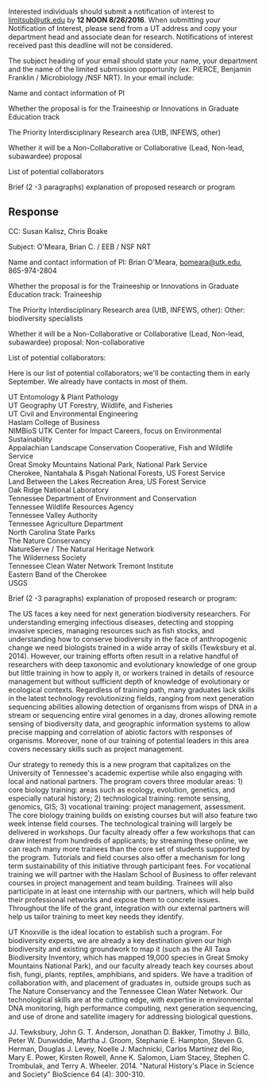 Interested individuals should submit a notification of interest to limitsub@utk.edu by **12 NOON 8/26/2016**.  When submitting your Notification of Interest, please send from a UT address and copy your department head and associate dean for research.  Notifications of interest received past this deadline will not be considered.

The subject heading of your email should state your name, your department and the name of the limited submission opportunity (ex. PIERCE, Benjamin Franklin / Microbiology /NSF NRT). In your email include:

Name and contact information of PI

Whether the proposal is for the Traineeship or Innovations in Graduate Education track

The Priority Interdisciplinary Research area (UtB, INFEWS, other)

Whether it will be a Non-Collaborative or Collaborative (Lead, Non-lead, subawardee) proposal

List of potential collaborators

Brief (2 -3 paragraphs) explanation of proposed research or program


## Response

CC: Susan Kalisz, Chris Boake

Subject: O'Meara, Brian C. / EEB / NSF NRT

Name and contact information of PI: Brian O'Meara, bomeara@utk.edu, 865-974-2804


Whether the proposal is for the Traineeship or Innovations in Graduate Education track: Traineeship

The Priority Interdisciplinary Research area (UtB, INFEWS, other): Other: biodiversity specialists

Whether it will be a Non-Collaborative or Collaborative (Lead, Non-lead, subawardee) proposal: Non-collaborative

List of potential collaborators:

Here is our list of potential collaborators; we'll be contacting them in early September. We already have contacts in most of them.

 UT Entomology & Plant Pathology  
 UT Geography
 UT Forestry, Wildlife, and Fisheries     
 UT Civil and Environmental Engineering    
 Haslam College of Business    
 NIMBioS
 UTK Center for Impact Careers, focus on Environmental Sustainability    
 Appalachian Landscape Conservation Cooperative, Fish and Wildlife Service    
 Great Smoky Mountains National Park, National Park Service    
 Cherokee, Nantahala & Pisgah National Forests, US Forest Service    
 Land Between the Lakes Recreation Area, US Forest Service    
 Oak Ridge National Laboratory    
 Tennessee Department of Environment and Conservation    
 Tennessee Wildlife Resources Agency    
 Tennessee Valley Authority    
 Tennessee Agriculture Department    
 North Carolina State Parks    
 The Nature Conservancy    
 NatureServe / The Natural Heritage Network    
 The Wilderness Society    
 Tennessee Clean Water Network
 Tremont Institute    
 Eastern Band of the Cherokee    
 USGS    


Brief (2 -3 paragraphs) explanation of proposed research or program:

The US faces a key need for next generation biodiversity researchers. For understanding emerging infectious diseases, detecting and stopping invasive species, managing resources such as fish stocks, and understanding how to conserve biodiversity in the face of anthropogenic change we need biologists trained in a wide array of skills (Tewksbury et al. 2014). However, our training efforts often result in a relative handful of researchers with deep taxonomic and evolutionary knowledge of one group but little training in how to apply it, or workers trained in details of resource management but without sufficient depth of knowledge of evolutionary or ecological contexts. Regardless of training path, many graduates lack skills in the latest technology revolutionizing fields, ranging from next generation sequencing abilities allowing detection of organisms from wisps of DNA in a stream or sequencing entire viral genomes in a day, drones allowing remote sensing of biodiversity data, and geographic information systems to allow precise mapping and correlation of abiotic factors with responses of organisms. Moreover, none of our training of potential leaders in this area covers necessary skills such as project management.

Our strategy to remedy this is a new program that capitalizes on the University of Tennessee's academic expertise while also engaging with local and national partners. The program covers three modular areas: 1) core biology training: areas such as ecology, evolution, genetics, and especially natural history; 2) technological training: remote sensing, genomics, GIS; 3) vocational training: project management, assessment. The core biology training builds on existing courses but will also feature two week intense field courses. The technological training will largely be delivered in workshops. Our faculty already offer a few workshops that can draw interest from hundreds of applicants; by streaming these online, we can reach many more trainees than the core set of students supported by the program. Tutorials and field courses also offer a mechanism for long term sustainability of this initiative through participant fees. For vocational training we will partner with the Haslam School of Business to offer relevant courses in project management and team building. Trainees will also participate in at least one internship with our partners, which will help build their professional networks and expose them to concrete issues. Throughout the life of the grant, integration with our external partners will help us tailor training to meet key needs they identify.

UT Knoxville is the ideal location to establish such a program. For biodiversity experts, we are already a key destination given our high biodiversity and existing groundwork to map it (such as the All Taxa Biodiversity Inventory, which has mapped 19,000 species in Great Smoky Mountains National Park), and our faculty already teach key courses about fish, fungi, plants, reptiles, amphibians, and spiders. We have a tradition of collaboration with, and placement of graduates in, outside groups such as The Nature Conservancy and the Tennessee Clean Water Network. Our technological skills are at the cutting edge, with expertise in environmental DNA monitoring, high performance computing, next generation sequencing, and use of drone and satellite imagery for addressing biological questions.


JJ. Tewksbury, John G. T. Anderson, Jonathan D. Bakker, Timothy J. Billo, Peter W. Dunwiddie, Martha J. Groom, Stephanie E. Hampton, Steven G. Herman, Douglas J. Levey, Noelle J. Machnicki, Carlos Martínez del Rio, Mary E. Power, Kirsten Rowell, Anne K. Salomon, Liam Stacey, Stephen C. Trombulak, and Terry A. Wheeler. 2014. "Natural History's Place in Science and Society"
BioScience 64 (4): 300-310.
